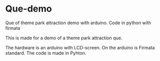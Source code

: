 # Que-demo
Que of theme park attraction demo with arduino. Code in python with firmata

This is made for a demo of a theme park attraction que.

The hardware is an arduino with LCD-screen.
On the arduino is Firmata standard.
The code is made in Pyhton.